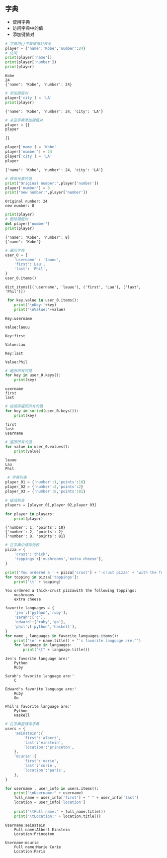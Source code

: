 
## 字典
- 使用字典
- 访问字典中的值
- 添加键值对


```python
# 字典用{}中放键值对表示
player = {'name':'Kobe','number':24}
# 访问
print(player['name'])
print(player['number'])
print(player)
```

    Kobe
    24
    {'name': 'Kobe', 'number': 24}



```python
# 添加键值对
player['city'] = 'LA'
print(player)
```

    {'name': 'Kobe', 'number': 24, 'city': 'LA'}



```python
# 从空字典添加键值对
player = {}
player
```




    {}




```python
player['name'] = 'Kobe'
player['number'] = 24
player['city'] = 'LA'
player
```




    {'name': 'Kobe', 'number': 24, 'city': 'LA'}




```python
# 修改元素的值
print("Original number:",player['number'])
player['number'] = 8
print("new number:",player['number'])
```

    Original number: 24
    new number: 8



```python
print(player)
# 删除键值对
del player['number']
print(player)
```

    {'name': 'Kobe', 'number': 8}
    {'name': 'Kobe'}



```python
# 遍历字典
user_0 = {
    'username' : 'lauuu',
    'first':'Lau',
    'last': 'Phil',
}
user_0.items()
```




    dict_items([('username', 'lauuu'), ('first', 'Lau'), ('last', 'Phil')])




```python
 for key,value in user_0.items():
    print('\nKey:'+key)
    print('\nValue:'+value)
```

    
    Key:username
    
    Value:lauuu
    
    Key:first
    
    Value:Lau
    
    Key:last
    
    Value:Phil



```python
# 遍历所有的键
for key in user_0.keys():
    print(key)
```

    username
    first
    last



```python
# 按顺序遍历所有的键
for key in sorted(user_0.keys()):
    print(key)
```

    first
    last
    username



```python
# 遍历所有的值
for value in user_0.values():
    print(value)
```

    lauuu
    Lau
    Phil



```python
 # 字典列表
player_01 = {'number':1,'points':10}
player_02 = {'number':2,'points':2}
player_03 = {'number':8,'points':81}

# 组成列表
players = [player_01,player_02,player_03]

for player in players:
    print(player)
```

    {'number': 1, 'points': 10}
    {'number': 2, 'points': 2}
    {'number': 8, 'points': 81}



```python
# 在字典中储存列表
pizza = {
    'crust':'thick',
    'toppings':['mushrooms','extra cheese'],
}

print('You ordered a ' + pizza['crust'] + '-crust pizza' + 'with the following toppings:')
for topping in pizza['toppings']:
    print('\t' + topping)
```

    You ordered a thick-crust pizzawith the following toppings:
    	mushrooms
    	extra cheese



```python
favorite_languages = {
    'jen':['python','ruby'],
    'sarah':['c'],
    'edward':['ruby','go'],
    'phil':['python','haskell'],
}
for name , languages in favorite_languages.items():
    print('\n' + name.title() + "'s favorite language are:'")
    for language in languages:
        print("\t" + language.title())
```

    
    Jen's favorite language are:'
    	Python
    	Ruby
    
    Sarah's favorite language are:'
    	C
    
    Edward's favorite language are:'
    	Ruby
    	Go
    
    Phil's favorite language are:'
    	Python
    	Haskell



```python
# 在字典里储存字典
users = {
    'aeinstein':{
        'first':'albert',
        'last':'einstein',
        'location':'princeton',
    },
    'mcurie':{
        'first':'marie',
        'last':'curie',
        'location':'paris',
    },
}

for username , user_info in users.items():
    print("\nUsername:" + username)
    full_name = user_info['first'] + " " + user_info['last']
    location = user_info['location']
    
    print('\tFull name:' + full_name.title())
    print('\tLocation:' + location.title())
```

    
    Username:aeinstein
    	Full name:Albert Einstein
    	Location:Princeton
    
    Username:mcurie
    	Full name:Marie Curie
    	Location:Paris

